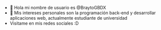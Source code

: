 - 👋 Hola mi nombre de usuario es @BraytoGBDX
- 👀 Mis intereses personales son la programación back-end y desarrollar aplicaciones web, actualmente estudiante de universidad
- Visitame en mis redes sociales :D 


